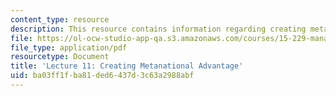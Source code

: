```yaml
---
content_type: resource
description: This resource contains information regarding creating metanational advantage.
file: https://ol-ocw-studio-app-qa.s3.amazonaws.com/courses/15-229-managing-global-integration-spring-2012/ba03ff1fba81ded6437d3c63a2988abf_MIT15_229S12_lec11.pdf
file_type: application/pdf
resourcetype: Document
title: 'Lecture 11: Creating Metanational Advantage'
uid: ba03ff1f-ba81-ded6-437d-3c63a2988abf
---
```

